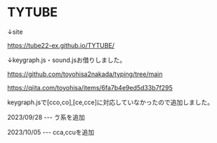 # TYTUBE

↓site

https://tube22-ex.github.io/TYTUBE/

↓keygraph.js・sound.jsお借りしました。

https://github.com/toyohisa2nakada/typing/tree/main

https://qiita.com/toyohisa/items/6fa7b4e9ed5d33b7f295

keygraph.jsで[cco,co],[ce,cce]に対応していなかったので追加しました。

2023/09/28 --- ゔ系を追加

2023/10/05 --- cca,ccuを追加
